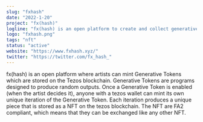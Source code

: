 ```yaml
---
slug: "fxhash"
date: "2022-1-20"
project: "fx(hash)"
logline: "fx(hash) is an open platform to create and collect generative NFTs on the Tezos blockchain"
logo: "fxhash.png"
tags: "nft"
status: "active"
website: "https://www.fxhash.xyz/"
twitter: "https://twitter.com/fx_hash_"
---
```


fx(hash) is an open platform where artists can mint Generative Tokens which are stored on the Tezos blockchain. Generative Tokens are programs designed to produce random outputs. Once a Generative Token is enabled (when the artist decides it), anyone with a tezos wallet can mint its own unique iteration of the Generative Token. Each iteration produces a unique piece that is stored as a NFT on the tezos blockchain. The NFT are FA2 compliant, which means that they can be exchanged like any other NFT.
